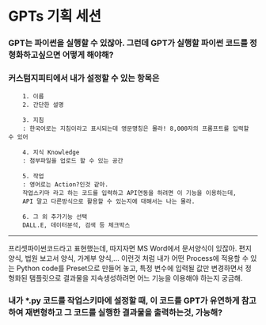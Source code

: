 # GPTs 기획 세션

### GPT는 파이썬을 실행할 수 있잖아. 그런데 GPT가 실행할 파이썬 코드를 정형화하고싶으면 어떻게 해야해?

### 커스텀지피티에서 내가 설정할 수 있는 항목은

        1. 이름
        2. 간단한 설명

        3. 지침 
        : 한국어로는 지침이라고 표시되는데 영문명칭은 몰라! 8,000자의 프롬프트를 입력할 수 있어

        4. 지식 Knowledge
        : 첨부파일을 업로드 할 수 있는 공간

        5. 작업
        : 영어로는 Action?인것 같아.
        작업스키마 라고 하는 코드를 입력하고 API연동을 하려면 이 기능을 이용하는데, 
        API 말고 다른방식으로 활용할 수 있는지에 대해서는 나는 몰라.

        6. 그 외 추가기능 선택
        DALL.E, 데이터분석, 검색 등 체크박스

----

프리셋파이썬코드라고 표현했는데,
따지자면 MS Word에서 문서양식이 있잖아. 편지 양식, 법원 보고서 양식, 가계부 양식,... 이런것 처럼
내가 어떤 Process에 적용할 수 있는 Python code를 Preset으로 만들어 놓고, 특정 변수에 입력될 값만 변경하면서 정형화된 탬플릿으로 결과물을 지속생성하려면 어느 기능을 이용해야 하는지 궁금해.


### 내가 *.py 코드를 작업스키마에 설정할 때, 이 코드를 GPT가 유연하게 참고하여 재변형하고 그 코드를 실행한 결과물을 출력하는것, 가능해?